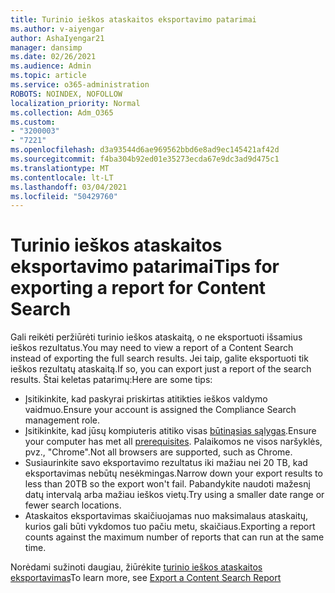 ```yaml
---
title: Turinio ieškos ataskaitos eksportavimo patarimai
ms.author: v-aiyengar
author: AshaIyengar21
manager: dansimp
ms.date: 02/26/2021
ms.audience: Admin
ms.topic: article
ms.service: o365-administration
ROBOTS: NOINDEX, NOFOLLOW
localization_priority: Normal
ms.collection: Adm_O365
ms.custom:
- "3200003"
- "7221"
ms.openlocfilehash: d3a93544d6ae969562bbd6e8ad9ec145421af42d
ms.sourcegitcommit: f4ba304b92ed01e35273ecda67e9dc3ad9d475c1
ms.translationtype: MT
ms.contentlocale: lt-LT
ms.lasthandoff: 03/04/2021
ms.locfileid: "50429760"
---
```

# <a name="tips-for-exporting-a-report-for-content-search"></a><span data-ttu-id="02300-102">Turinio ieškos ataskaitos eksportavimo patarimai</span><span class="sxs-lookup"><span data-stu-id="02300-102">Tips for exporting a report for Content Search</span></span>

<span data-ttu-id="02300-103">Gali reikėti peržiūrėti turinio ieškos ataskaitą, o ne eksportuoti išsamius ieškos rezultatus.</span><span class="sxs-lookup"><span data-stu-id="02300-103">You may need to view a report of a Content Search instead of exporting the full search results.</span></span> <span data-ttu-id="02300-104">Jei taip, galite eksportuoti tik ieškos rezultatų ataskaitą.</span><span class="sxs-lookup"><span data-stu-id="02300-104">If so, you can export just a report of the search results.</span></span> <span data-ttu-id="02300-105">Štai keletas patarimų:</span><span class="sxs-lookup"><span data-stu-id="02300-105">Here are some tips:</span></span>

- <span data-ttu-id="02300-106">Įsitikinkite, kad paskyrai priskirtas atitikties ieškos valdymo vaidmuo.</span><span class="sxs-lookup"><span data-stu-id="02300-106">Ensure your account is assigned the Compliance Search management role.</span></span>
- <span data-ttu-id="02300-107">Įsitikinkite, kad jūsų kompiuteris atitiko visas [būtinąsias sąlygas](https://go.microsoft.com/fwlink/?linkid=2102407).</span><span class="sxs-lookup"><span data-stu-id="02300-107">Ensure your computer has met all [prerequisites](https://go.microsoft.com/fwlink/?linkid=2102407).</span></span> <span data-ttu-id="02300-108">Palaikomos ne visos naršyklės, pvz., "Chrome".</span><span class="sxs-lookup"><span data-stu-id="02300-108">Not all browsers are supported, such as Chrome.</span></span>
- <span data-ttu-id="02300-109">Susiaurinkite savo eksportavimo rezultatus iki mažiau nei 20 TB, kad eksportavimas nebūtų nesėkmingas.</span><span class="sxs-lookup"><span data-stu-id="02300-109">Narrow down your export results to less than 20TB so the export won't fail.</span></span> <span data-ttu-id="02300-110">Pabandykite naudoti mažesnį datų intervalą arba mažiau ieškos vietų.</span><span class="sxs-lookup"><span data-stu-id="02300-110">Try using a smaller date range or fewer search locations.</span></span>
- <span data-ttu-id="02300-111">Ataskaitos eksportavimas skaičiuojamas nuo maksimalaus ataskaitų, kurios gali būti vykdomos tuo pačiu metu, skaičiaus.</span><span class="sxs-lookup"><span data-stu-id="02300-111">Exporting a report counts against the maximum number of reports that can run at the same time.</span></span>

<span data-ttu-id="02300-112">Norėdami sužinoti daugiau, žiūrėkite [turinio ieškos ataskaitos eksportavimas](https://go.microsoft.com/fwlink/?linkid=2102409)</span><span class="sxs-lookup"><span data-stu-id="02300-112">To learn more, see [Export a Content Search Report](https://go.microsoft.com/fwlink/?linkid=2102409)</span></span>